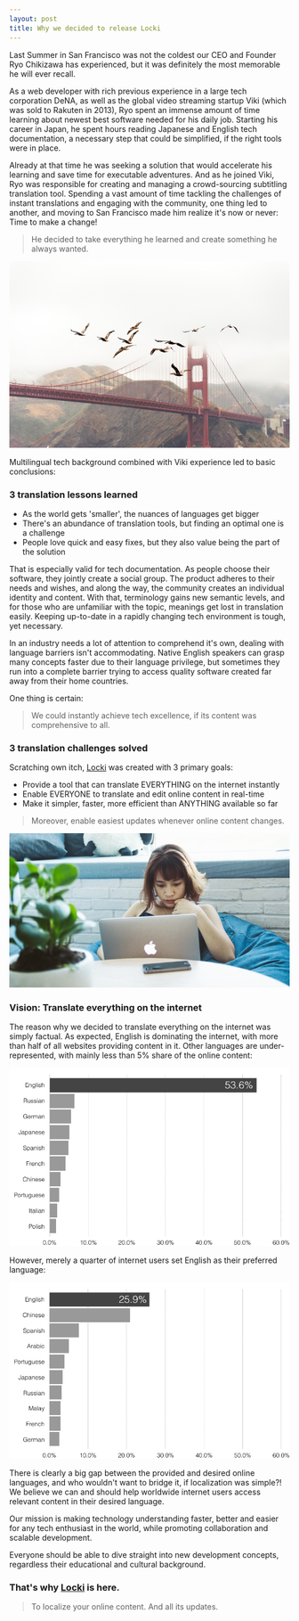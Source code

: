 ```yaml
---
layout: post
title: Why we decided to release Locki
---
```



Last Summer in San Francisco was not the coldest our CEO and Founder Ryo Chikizawa has experienced, but it was definitely the most memorable he will ever recall.

As a web developer with rich previous experience in a large tech corporation DeNA, as well as the global video streaming startup Viki (which was sold to Rakuten in 2013), Ryo spent an immense amount of time learning about newest best software needed for his daily job. Starting his career in Japan, he spent hours reading Japanese and English tech documentation, a necessary step that could be simplified, if the right tools were in place.

Already at that time he was seeking a solution that would accelerate his learning and save time for executable adventures. And as he joined Viki, Ryo was responsible for creating and managing a crowd-sourcing subtitling translation tool. Spending a vast amount of time tackling the challenges of instant translations and engaging with the community, one thing led to another, and moving to San Francisco made him realize it's now or never: Time to make a change!

> He decided to take everything he learned and create something he always wanted.

![San Francisco birds](/img/ggbirds.jpg)

Multilingual tech background combined with Viki experience led to basic conclusions:

### 3 translation lessons learned

* As the world gets 'smaller', the nuances of languages get bigger
* There's an abundance of translation tools, but finding an optimal one is a challenge
* People love quick and easy fixes, but they also value being the part of the solution

That is especially valid for tech documentation. As people choose their software, they jointly create a social group. The product adheres to their needs and wishes, and along the way, the community creates an individual identity and content. With that, terminology gains new semantic levels, and for those who are unfamiliar with the topic, meanings get lost in translation easily. Keeping up-to-date in a rapidly changing tech environment is tough, yet necessary.

In an industry needs a lot of attention to comprehend it's own, dealing with language barriers isn't accommodating. Native English speakers can grasp many concepts faster due to their language privilege, but sometimes they run into a complete barrier trying to access quality software created far away from their home countries.

One thing is certain:

> We could instantly achieve tech excellence, if its content was comprehensive to all.

### 3 translation challenges solved

Scratching own itch, [Locki](https://locki.io/) was created with 3 primary goals:

* Provide a tool that can translate EVERYTHING on the internet instantly
* Enable EVERYONE to translate and edit online content in real-time
* Make it simpler, faster, more efficient than ANYTHING available so far

> Moreover, enable easiest updates whenever online content changes.

![Learning new technology](/img/learndocs.jpg)

### Vision: Translate everything on the internet

The reason why we decided to translate everything on the internet was simply factual. As expected, English is dominating the internet, with more than half of all websites providing content in it. Other languages are under-represented, with mainly less than 5% share of the online content:

![Content languages for websites](/img/content_languages_for_webistes.png)

However, merely a quarter of internet users set English as their preferred language:

![Internet users by language](/img/internet_users_by_language.png)

There is clearly a big gap between the provided and desired online languages, and who wouldn't want to bridge it, if localization was simple?! We believe we can and should help worldwide internet users access relevant content in their desired language.

Our mission is making technology understanding faster, better and easier for any tech enthusiast in the world, while promoting collaboration and scalable development.

Everyone should be able to dive straight into new development concepts, regardless their educational and cultural background.

### That's why [Locki](https://locki.io/) is here.

> To localize your online content. And all its updates.